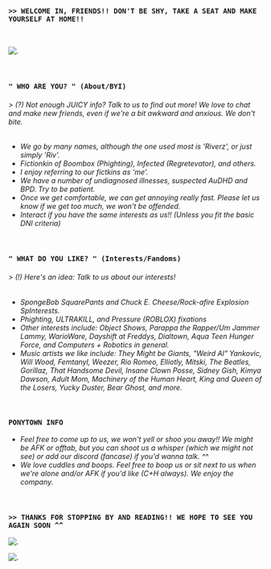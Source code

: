 ### ``>> WELCOME IN, FRIENDS!! DON'T BE SHY, TAKE A SEAT AND MAKE YOURSELF AT HOME!!``

‎ ‎ 

![.](https://xyz.crd.co/assets/images/gallery04/3a64dff7.gif?v=de6feabd)

‎ ‎ 

### ``" WHO ARE YOU? " (About/BYI)``
###### *> (?) Not enough JUICY info? Talk to us to find out more! We love to chat and make new friends, even if we're a bit awkward and anxious. We don't bite.*
- *We go by many names, although the one used most is 'Riverz', or just simply 'Riv'.*
- *Fictionkin of Boombox (Phighting), Infected (Regretevator), and others.*
- *I enjoy referring to our fictkins as 'me'.*
- *We have a number of undiagnosed illnesses, suspected AuDHD and BPD. Try to be patient.*
- *Once we get comfortable, we can get annoying really fast. Please let us know if we get too much, we won't be offended.*
- *Interact if you have the same interests as us!! (Unless you fit the basic DNI criteria)*
‎ ‎ 

‎ ‎ 
### ``" WHAT DO YOU LIKE? " (Interests/Fandoms)``
###### *> (!) Here's an idea: Talk to us about our interests!*
- *SpongeBob SquarePants and Chuck E. Cheese/Rock-afire Explosion SpInterests.*
- *Phighting, ULTRAKILL, and Pressure (ROBLOX) fixations*
- *Other interests include: Object Shows, Parappa the Rapper/Um Jammer Lammy, WarioWare, Dayshift at Freddys, Dialtown, Aqua Teen Hunger Force, and Computers + Robotics in general.*
- *Music artists we like include: They Might be Giants, "Weird Al" Yankovic, Will Wood, Femtanyl, Weezer, Rio Romeo, Elliotly, Mitski, The Beatles, Gorillaz, That Handsome Devil, Insane Clown Posse, Sidney Gish, Kimya Dawson, Adult Mom, Machinery of the Human Heart, King and Queen of the Losers, Yucky Duster, Bear Ghost, and more.*


‎ ‎ 

### ``PONYTOWN INFO``
- *Feel free to come up to us, we won't yell or shoo you away!! We might be AFK or offtab, but you can shoot us a whisper (which we might not see) or add our discord (fancase) if you'd wanna talk. ^^*
- *We love cuddles and boops. Feel free to boop us or sit next to us when we're alone and/or AFK if you'd like (C+H always). We enjoy the company.*
‎ ‎ 

‎ ‎ 

### ``>> THANKS FOR STOPPING BY AND READING!! WE HOPE TO SEE YOU AGAIN SOON ^^``

![.](https://xyz.crd.co/assets/images/gallery07/dc0e7f1e.gif?v=de6feabd)

![.](https://gifcity.carrd.co/assets/images/gallery38/770e4873.png?v=d7271437)

